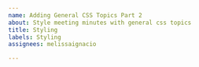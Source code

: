 ```yaml
---
name: Adding General CSS Topics Part 2
about: Style meeting minutes with general css topics
title: Styling
labels: Styling
assignees: melissaignacio

---
```



